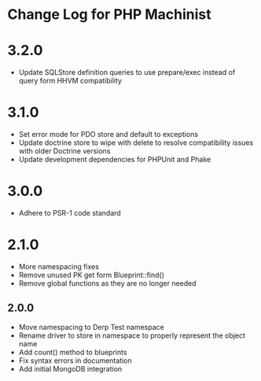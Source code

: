 Change Log for PHP Machinist
============================

3.2.0
=====

* Update SQLStore definition queries to use prepare/exec instead of query form HHVM compatibility

3.1.0
=====

* Set error mode for PDO store and default to exceptions
* Update doctrine store to wipe with delete to resolve compatibility issues with older Doctrine versions
* Update development dependencies for PHPUnit and Phake

3.0.0
=====

* Adhere to PSR-1 code standard

2.1.0
=====

* More namespacing fixes
* Remove unused PK get form Blueprint::find()
* Remove global functions as they are no longer needed

2.0.0
-----

* Move namespacing to Derp Test namespace
* Rename driver to store in namespace to properly represent the object name
* Add count() method to blueprints
* Fix syntax errors in documentation
* Add initial MongoDB integration
